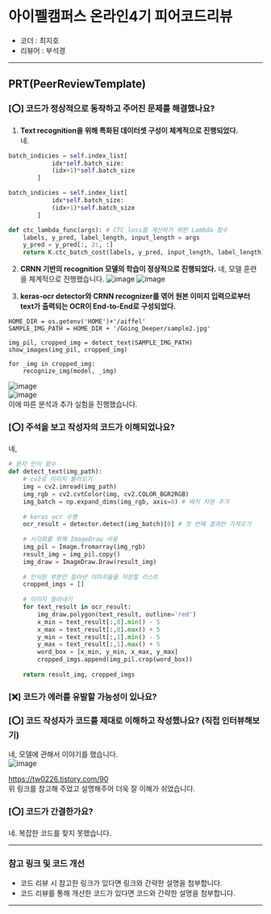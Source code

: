 # 아이펠캠퍼스 온라인4기 피어코드리뷰

- 코더 : 최지호
- 리뷰어 : 부석경

---------------------------------------------
## **PRT(PeerReviewTemplate)**

### **[⭕] 코드가 정상적으로 동작하고 주어진 문제를 해결했나요?**

1. **Text recognition을 위해 특화된 데이터셋 구성이 체계적으로 진행되었다.**  
  네.
```python
batch_indicies = self.index_list[
            idx*self.batch_size:
            (idx+1)*self.batch_size
        ]
```
```python
batch_indicies = self.index_list[
            idx*self.batch_size:
            (idx+1)*self.batch_size
        ]
```
```python
def ctc_lambda_func(args): # CTC loss를 계산하기 위한 Lambda 함수
    labels, y_pred, label_length, input_length = args
    y_pred = y_pred[:, 2:, :]
    return K.ctc_batch_cost(labels, y_pred, input_length, label_length)
```

2. **CRNN 기반의 recognition 모델의 학습이 정상적으로 진행되었다.**
  네, 모델 훈련을 체계적으로 진행했습니다.
![image](https://github.com/201710808/AIFFELproject/assets/71332005/a6940a39-5b1a-45d4-b959-a7b385e8c185)
![image](https://github.com/201710808/AIFFELproject/assets/71332005/1a4378f2-f883-4ee4-b869-1bd8b7017e6f)

3. **keras-ocr detector와 CRNN recognizer를 엮어 원본 이미지 입력으로부터 text가 출력되는 OCR이 End-to-End로 구성되었다.**
```
HOME_DIR = os.getenv('HOME')+'/aiffel'
SAMPLE_IMG_PATH = HOME_DIR + '/Going_Deeper/sample2.jpg'

img_pil, cropped_img = detect_text(SAMPLE_IMG_PATH)
show_images(img_pil, cropped_img)

for _img in cropped_img:    
    recognize_img(model, _img)
```
![image](https://github.com/201710808/AIFFELproject/assets/71332005/b2a901d4-fe2f-41b5-9aa8-d2b87ff01343)   
![image](https://github.com/201710808/AIFFELproject/assets/71332005/555a55f7-4dc7-45da-a614-49da89b247e4)   
이에 따른 분석과 추가 실험을 진행했습니다.
   
### **[⭕] 주석을 보고 작성자의 코드가 이해되었나요?**  
  네,
```python
# 문자 인식 함수
def detect_text(img_path):
    # cv2로 이미지 불러오기
    img = cv2.imread(img_path)
    img_rgb = cv2.cvtColor(img, cv2.COLOR_BGR2RGB)
    img_batch = np.expand_dims(img_rgb, axis=0) # 배치 차원 추가
    
    # keras ocr 수행
    ocr_result = detector.detect(img_batch)[0] # 첫 번째 결과만 가져오기
    
    # 시각화를 위해 ImageDraw 사용
    img_pil = Image.fromarray(img_rgb)
    result_img = img_pil.copy()
    img_draw = ImageDraw.Draw(result_img)
    
    # 인식된 부분만 잘라낸 이미지들을 저장할 리스트
    cropped_imgs = []
    
    # 이미지 잘라내기
    for text_result in ocr_result:
        img_draw.polygon(text_result, outline='red')
        x_min = text_result[:,0].min() - 5
        x_max = text_result[:,0].max() + 5
        y_min = text_result[:,1].min() - 5
        y_max = text_result[:,1].max() + 5
        word_box = [x_min, y_min, x_max, y_max]
        cropped_imgs.append(img_pil.crop(word_box))
        
    return result_img, cropped_imgs

```

### **[❌] 코드가 에러를 유발할 가능성이 있나요?**

### **[⭕] 코드 작성자가 코드를 제대로 이해하고 작성했나요?** (직접 인터뷰해보기)
네, 모델에 관해서 이야기를 했습니다.    
![image](https://github.com/201710808/AIFFELproject/assets/71332005/c5702b1f-e519-4c5d-b5b2-dce4b4769642)

https://tw0226.tistory.com/90   
위 링크를 참고해 주었고 설명해주어 더욱 잘 이해가 쉬었습니다.

### **[⭕] 코드가 간결한가요?**
네. 복잡한 코드를 찾지 못했습니다.


----------------------------------------------
### **참고 링크 및 코드 개선**
* 코드 리뷰 시 참고한 링크가 있다면 링크와 간략한 설명을 첨부합니다.
* 코드 리뷰를 통해 개선한 코드가 있다면 코드와 간략한 설명을 첨부합니다.

----------------------------------------------

